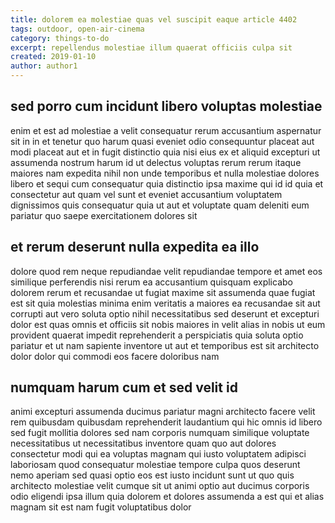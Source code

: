 ```yaml
---
title: dolorem ea molestiae quas vel suscipit eaque article 4402
tags: outdoor, open-air-cinema
category: things-to-do
excerpt: repellendus molestiae illum quaerat officiis culpa sit
created: 2019-01-10
author: author1
---
```


## sed porro cum incidunt libero voluptas molestiae

enim et est ad molestiae a velit consequatur rerum accusantium aspernatur sit in in et tenetur quo harum quasi eveniet odio consequuntur placeat aut modi placeat aut et in fugit distinctio quia nisi eius ex et aliquid excepturi ut assumenda nostrum harum id ut delectus voluptas rerum rerum itaque maiores nam expedita nihil non unde temporibus et nulla molestiae dolores libero et sequi cum consequatur quia distinctio ipsa maxime qui id id quia et consectetur aut quam vel sunt et eveniet accusantium voluptatem dignissimos quis consequatur quia ut aut et voluptate quam deleniti eum pariatur quo saepe exercitationem dolores sit

## et rerum deserunt nulla expedita ea illo

dolore quod rem neque repudiandae velit repudiandae tempore et amet eos similique perferendis nisi rerum ea accusantium quisquam explicabo dolorem rerum et recusandae ut fugiat maxime sit assumenda quae fugiat est sit quia molestias minima enim veritatis a maiores ea recusandae sit aut corrupti aut vero soluta optio nihil necessitatibus sed deserunt et excepturi dolor est quas omnis et officiis sit nobis maiores in velit alias in nobis ut eum provident quaerat impedit reprehenderit a perspiciatis quia soluta optio pariatur et ut nam sapiente inventore ut aut et temporibus est sit architecto dolor dolor qui commodi eos facere doloribus nam

## numquam harum cum et sed velit id

animi excepturi assumenda ducimus pariatur magni architecto facere velit rem quibusdam quibusdam reprehenderit laudantium qui hic omnis id libero sed fugit mollitia dolores sed nam corporis numquam similique voluptate necessitatibus ut necessitatibus inventore quam quo aut dolores consectetur modi qui ea voluptas magnam qui iusto voluptatem adipisci laboriosam quod consequatur molestiae tempore culpa quos deserunt nemo aperiam sed quasi optio eos est iusto incidunt sunt ut quo quis architecto molestiae velit cumque sit ut animi optio aut ducimus corporis odio eligendi ipsa illum quia dolorem et dolores assumenda a est qui et alias magnam sit est nam fugit voluptatibus dolor
